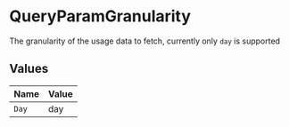 # QueryParamGranularity

The granularity of the usage data to fetch, currently only `day` is supported


## Values

| Name  | Value |
| ----- | ----- |
| `Day` | day   |